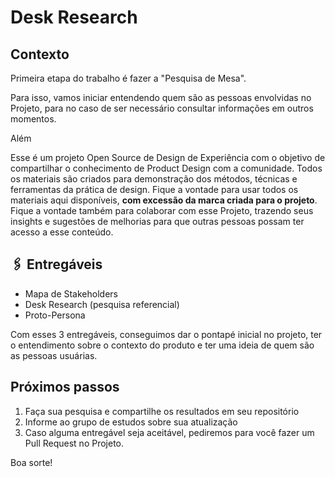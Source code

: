 # Desk Research

## Contexto

Primeira etapa do trabalho é fazer a "Pesquisa de Mesa".

Para isso, vamos iniciar entendendo quem são as pessoas envolvidas no Projeto, para no caso de ser necessário consultar informações em outros momentos.

Além 

Esse é um projeto Open Source de Design de Experiência com o objetivo de compartilhar o conhecimento de Product Design com a comunidade. Todos os materiais são criados para demonstração dos  métodos, técnicas e ferramentas da prática de design. Fique a vontade para usar todos os materiais aqui disponíveis, **com excessão da marca criada para o projeto**. Fique a vontade também para colaborar com esse Projeto, trazendo seus insights e sugestões de melhorias para que outras pessoas possam ter acesso a esse conteúdo.

## 🖇️ Entregáveis

* Mapa de Stakeholders
* Desk Research (pesquisa referencial)
* Proto-Persona

Com esses 3 entregáveis, conseguimos dar o pontapé inicial no projeto, ter o entendimento sobre o contexto do produto e ter uma ideia de quem são as pessoas usuárias.

## Próximos passos

1. Faça sua pesquisa e compartilhe os resultados em seu repositório
2. Informe ao grupo de estudos sobre sua atualização
3. Caso alguma entregável seja aceitável, pediremos para você fazer um Pull Request no Projeto.

Boa sorte!
